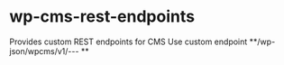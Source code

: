 # wp-cms-rest-endpoints

Provides custom REST endpoints for CMS
Use custom endpoint
**/wp-json/wpcms/v1/--- **

